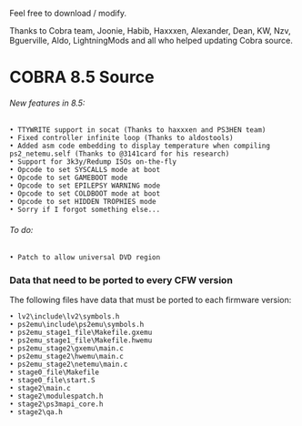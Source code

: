 Feel free to download / modify.

Thanks to Cobra team, Joonie, Habib, Haxxxen, Alexander, Dean, KW, Nzv, Bguerville, Aldo, LightningMods and all who helped updating Cobra source.

# COBRA 8.5 Source

###### New features in 8.5:
    • TTYWRITE support in socat (Thanks to haxxxen and PS3HEN team)
    • Fixed controller infinite loop (Thanks to aldostools)
    • Added asm code embedding to display temperature when compiling ps2_netemu.self (Thanks to @3141card for his research)
    • Support for 3k3y/Redump ISOs on-the-fly  
    • Opcode to set SYSCALLS mode at boot
    • Opcode to set GAMEBOOT mode
    • Opcode to set EPILEPSY WARNING mode
    • Opcode to set COLDBOOT mode at boot
    • Opcode to set HIDDEN TROPHIES mode    
    • Sorry if I forgot something else...
    
###### To do:
    • Patch to allow universal DVD region

### Data that need to be ported to every CFW version

The following files have data that must be ported to each firmware version:

    • lv2\include\lv2\symbols.h
    • ps2emu\include\ps2emu\symbols.h
    • ps2emu_stage1_file\Makefile.gxemu
    • ps2emu_stage1_file\Makefile.hwemu
    • ps2emu_stage2\gxemu\main.c
    • ps2emu_stage2\hwemu\main.c
    • ps2emu_stage2\netemu\main.c
    • stage0_file\Makefile
    • stage0_file\start.S
    • stage2\main.c
    • stage2\modulespatch.h
    • stage2\ps3mapi_core.h
    • stage2\qa.h
